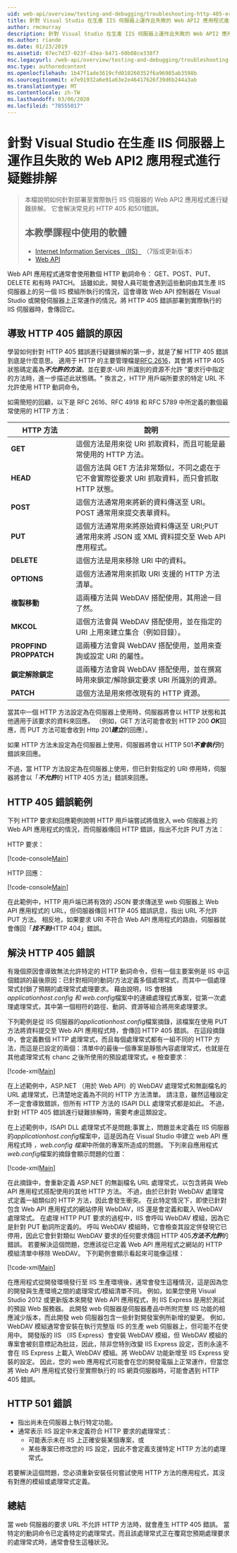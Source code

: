 ```yaml
---
uid: web-api/overview/testing-and-debugging/troubleshooting-http-405-errors-after-publishing-web-api-applications
title: 針對 Visual Studio 在生產 IIS 伺服器上運作且失敗的 Web API2 應用程式進行疑難排解
author: rmcmurray
description: 針對 Visual Studio 在生產 IIS 伺服器上運作且失敗的 Web API2 應用程式進行疑難排解
ms.author: riande
ms.date: 01/23/2019
ms.assetid: 07ec7d37-023f-43ea-b471-60b08ce338f7
msc.legacyurl: /web-api/overview/testing-and-debugging/troubleshooting-http-405-errors-after-publishing-web-api-applications
msc.type: authoredcontent
ms.openlocfilehash: 1b47f1ade3619cfd010260352f6a96985ab3598b
ms.sourcegitcommit: e7e91932a6e91a63e2e46417626f39d6b244a3ab
ms.translationtype: MT
ms.contentlocale: zh-TW
ms.lasthandoff: 03/06/2020
ms.locfileid: "78555017"
---
```

# <a name="troubleshoot-web-api2-apps-that-work-in-visual-studio-and-fail-on-a-production-iis-server"></a>針對 Visual Studio 在生產 IIS 伺服器上運作且失敗的 Web API2 應用程式進行疑難排解

> 本檔說明如何針對部署至實際執行 IIS 伺服器的 Web API2 應用程式進行疑難排解。 它會解決常見的 HTTP 405 和501錯誤。
> 
> ## <a name="software-used-in-this-tutorial"></a>本教學課程中使用的軟體
> 
> 
> - [Internet Information Services （IIS）](https://www.iis.net/) （7版或更新版本）
> - [Web API](../../index.md) 

Web API 應用程式通常會使用數個 HTTP 動詞命令： GET、POST、PUT、DELETE 和有時 PATCH。 話雖如此，開發人員可能會遇到這些動詞由其生產 IIS 伺服器上的另一個 IIS 模組所執行的情況，這會導致 Web API 控制器在 Visual Studio 或開發伺服器上正常運作的情況。將 HTTP 405 錯誤部署到實際執行的 IIS 伺服器時，會傳回它。

## <a name="what-causes-http-405-errors"></a>導致 HTTP 405 錯誤的原因

學習如何針對 HTTP 405 錯誤進行疑難排解的第一步，就是了解 HTTP 405 錯誤到底是什麼意思。 適用于 HTTP 的主要管理檔是[RFC 2616](http://www.ietf.org/rfc/rfc2616.txt)，其會將 HTTP 405 狀態碼定義為***不允許的方法***，並在要求-URI 所識別的資源不允許 &quot;要求行中指定的方法時，進一步描述此狀態碼。&quot; 換言之，HTTP 用戶端所要求的特定 URL 不允許使用 HTTP 動詞命令。

如需簡短的回顧，以下是 RFC 2616、RFC 4918 和 RFC 5789 中所定義的數個最常使用的 HTTP 方法：

| HTTP 方法 | 說明 |
| --- | --- |
| **GET** | 這個方法是用來從 URI 抓取資料，而且可能是最常使用的 HTTP 方法。 |
| **HEAD** | 這個方法與 GET 方法非常類似，不同之處在于它不會實際從要求 URI 抓取資料，而只會抓取 HTTP 狀態。 |
| **POST** | 這個方法通常用來將新的資料傳送至 URI。POST 通常用來提交表單資料。 |
| **PUT** | 這個方法通常用來將原始資料傳送至 URI;PUT 通常用來將 JSON 或 XML 資料提交至 Web API 應用程式。 |
| **DELETE** | 這個方法是用來移除 URI 中的資料。 |
| **OPTIONS** | 這個方法通常用來抓取 URI 支援的 HTTP 方法清單。 |
| **複製移動** | 這兩種方法與 WebDAV 搭配使用，其用途一目了然。 |
| **MKCOL** | 這個方法會與 WebDAV 搭配使用，並在指定的 URI 上用來建立集合（例如目錄）。 |
| **PROPFIND PROPPATCH** | 這兩種方法會與 WebDAV 搭配使用，並用來查詢或設定 URI 的屬性。 |
| **鎖定解除鎖定** | 這兩種方法會與 WebDAV 搭配使用，並在撰寫時用來鎖定/解除鎖定要求 URI 所識別的資源。 |
| **PATCH** | 這個方法是用來修改現有的 HTTP 資源。 |

當其中一個 HTTP 方法設定為在伺服器上使用時，伺服器將會以 HTTP 狀態和其他適用于該要求的資料來回應。 （例如，GET 方法可能會收到 HTTP 200 ***OK***回應，而 PUT 方法可能會收到 Http 201***建立***的回應）。

如果 HTTP 方法未設定為在伺服器上使用，伺服器將會以 HTTP 501***不會執行***的錯誤來回應。

不過，當 HTTP 方法設定為在伺服器上使用，但已針對指定的 URI 停用時，伺服器將會以「***不允許***的 HTTP 405 方法」錯誤來回應。

## <a name="example-http-405-error"></a>HTTP 405 錯誤範例

下列 HTTP 要求和回應範例說明 HTTP 用戶端嘗試將值放入 web 伺服器上的 Web API 應用程式的情況，而伺服器傳回 HTTP 錯誤，指出不允許 PUT 方法：

HTTP 要求：

[!code-console[Main](troubleshooting-http-405-errors-after-publishing-web-api-applications/samples/sample1.cmd)]

HTTP 回應：

[!code-console[Main](troubleshooting-http-405-errors-after-publishing-web-api-applications/samples/sample2.cmd)]

在此範例中，HTTP 用戶端已將有效的 JSON 要求傳送至 web 伺服器上 Web API 應用程式的 URL，但伺服器傳回 HTTP 405 錯誤訊息，指出 URL 不允許 PUT 方法。 相反地，如果要求 URI 不符合 Web API 應用程式的路由，伺服器就會傳回「***找不到***HTTP 404」錯誤。

## <a name="resolve-http-405-errors"></a>解決 HTTP 405 錯誤

有幾個原因會導致無法允許特定的 HTTP 動詞命令，但有一個主要案例是 IIS 中這個錯誤的最後原因：已針對相同的動詞/方法定義多個處理常式，而其中一個處理常式封鎖了預期的處理常式處理要求。 藉由說明，IIS 會根據*applicationhost.config* *和 web.config*檔案中的連續處理程式專案，從第一次處理處理常式，其中第一個相符的路徑、動詞、資源等組合將用來處理要求。

下列範例是從 IIS 伺服器的*applicationhost.config*檔案摘錄，該檔案在使用 PUT 方法將資料提交至 Web API 應用程式時，會傳回 HTTP 405 錯誤。 在這段摘錄中，會定義數個 HTTP 處理常式，而且每個處理常式都有一組不同的 HTTP 方法，而這是已設定的兩個：清單中的最後一個專案是靜態內容處理常式，也就是在其他處理常式有 chanc 之後所使用的預設處理常式。e 檢查要求：

[!code-xml[Main](troubleshooting-http-405-errors-after-publishing-web-api-applications/samples/sample3.xml)]

在上述範例中，ASP.NET （用於 Web API）的 WebDAV 處理常式和無副檔名的 URL 處理常式，已清楚地定義為不同的 HTTP 方法清單。 請注意，雖然這種設定不一定會導致錯誤，但所有 HTTP 方法的 ISAPI DLL 處理常式都是如此。 不過，針對 HTTP 405 錯誤進行疑難排解時，需要考慮這類設定。

在上述範例中，ISAPI DLL 處理常式不是問題;事實上，問題並未定義在 IIS 伺服器的*applicationhost.config*檔案中，這是因為在 Visual Studio 中建立 web API 應用程式時 *，web.config 檔案*中所做的專案所造成的問題。 下列來自應用程式*web.config*檔案的摘錄會顯示問題的位置：

[!code-xml[Main](troubleshooting-http-405-errors-after-publishing-web-api-applications/samples/sample4.xml)]

在此摘錄中，會重新定義 ASP.NET 的無副檔名 URL 處理常式，以包含將與 Web API 應用程式搭配使用的其他 HTTP 方法。 不過，由於已針對 WebDAV 處理常式定義一組類似的 HTTP 方法，因此會發生衝突。 在此特定情況下，即使已針對包含 Web API 應用程式的網站停用 WebDAV，IIS 還是會定義和載入 WebDAV 處理常式。 在處理 HTTP PUT 要求的過程中，IIS 會呼叫 WebDAV 模組，因為它是針對 PUT 動詞所定義的。 呼叫 WebDAV 模組時，它會檢查其設定併發現它已停用，因此它會針對類似 WebDAV 要求的任何要求傳回 HTTP 405***方法不允許***的錯誤。 若要解決這個問題，您應該從已定義 Web API 應用程式之網站的 HTTP 模組清單中移除 WebDAV。 下列範例會顯示看起來可能像這樣：

[!code-xml[Main](troubleshooting-http-405-errors-after-publishing-web-api-applications/samples/sample5.xml)]

在應用程式從開發環境發行至 IIS 生產環境後，通常會發生這種情況，這是因為您的開發與生產環境之間的處理常式/模組清單不同。 例如，如果您使用 Visual Studio 2012 或更新版本來開發 Web API 應用程式，則 IIS Express 是用於測試的預設 Web 服務器。 此開發 web 伺服器是伺服器產品中所附完整 IIS 功能的相應減少版本，而此開發 web 伺服器包含一些針對開發案例所新增的變更。 例如，WebDAV 模組通常會安裝在執行完整版 IIS 的生產 web 伺服器上，但可能不在使用中。 開發版的 IIS （IIS Express）會安裝 WebDAV 模組，但 WebDAV 模組的專案會被刻意標記為批註，因此，除非您特別改變 IIS Express 設定，否則永遠不會在 IIS Express 上載入 WebDAV 模組。將 WebDAV 功能新增至 IIS Express 安裝的設定。 因此，您的 web 應用程式可能會在您的開發電腦上正常運作，但當您將 Web API 應用程式發行至實際執行的 IIS 網頁伺服器時，可能會遇到 HTTP 405 錯誤。

## <a name="http-501-errors"></a>HTTP 501 錯誤

* 指出尚未在伺服器上執行特定功能。
* 通常表示 IIS 設定中未定義符合 HTTP 要求的處理常式：
  * 可能表示未在 IIS 上正確安裝某個專案，或
  * 某些專案已修改您的 IIS 設定，因此不會定義支援特定 HTTP 方法的處理常式。

若要解決這個問題，您必須重新安裝任何嘗試使用 HTTP 方法的應用程式，其沒有對應的模組或處理常式定義。

## <a name="summary"></a>總結

當 web 伺服器的要求 URL 不允許 HTTP 方法時，就會產生 HTTP 405 錯誤。 當特定的動詞命令已定義特定的處理常式，而且該處理常式正在覆寫您預期處理要求的處理常式時，通常會發生這種狀況。
